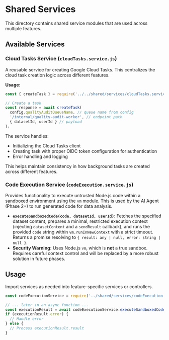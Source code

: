 # Shared Services

This directory contains shared service modules that are used across multiple features.

## Available Services

### Cloud Tasks Service (`cloudTasks.service.js`)

A reusable service for creating Google Cloud Tasks. This centralizes the cloud task creation logic across different features.

**Usage:**
```javascript
const { createTask } = require('../../shared/services/cloudTasks.service');

// Create a task
const response = await createTask(
  config.qualityAuditQueueName, // queue name from config
  '/internal/quality-audit-worker', // endpoint path
  { datasetId, userId } // payload
);
```

The service handles:
- Initializing the Cloud Tasks client
- Creating task with proper OIDC token configuration for authentication
- Error handling and logging

This helps maintain consistency in how background tasks are created across different features.

### Code Execution Service (`codeExecution.service.js`)

Provides functionality to execute untrusted Node.js code within a sandboxed environment using the `vm` module. This is used by the AI Agent (Phase 2+) to run generated code for data analysis.

*   **`executeSandboxedCode(code, datasetId, userId)`**: Fetches the specified dataset content, prepares a minimal, restricted execution context (injecting `datasetContent` and a `sendResult` callback), and runs the provided `code` string within `vm.runInNewContext` with a strict timeout. Returns a promise resolving to `{ result: any | null, error: string | null }`.
*   **Security Warning:** Uses Node.js `vm`, which is **not** a true sandbox. Requires careful context control and will be replaced by a more robust solution in future phases.

## Usage

Import services as needed into feature-specific services or controllers.

```javascript
const codeExecutionService = require('../shared/services/codeExecution.service');

// ... later in an async function ...
const executionResult = await codeExecutionService.executeSandboxedCode(codeToRun, datasetId, userId);
if (executionResult.error) {
  // Handle error
} else {
  // Process executionResult.result
}
``` 